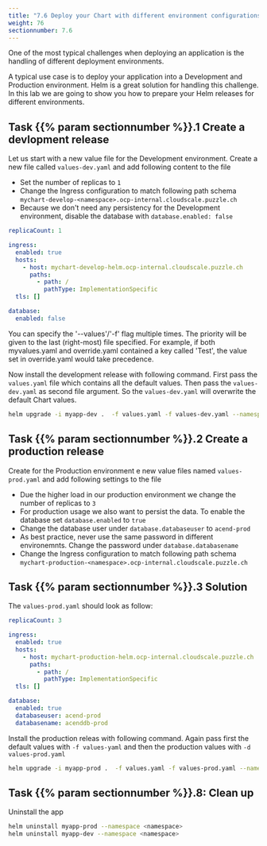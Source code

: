 ```yaml
---
title: "7.6 Deploy your Chart with different environment configurations"
weight: 76
sectionnumber: 7.6
---
```



One of the most typical challenges when deploying an application is the handling of different deployment environments.

A typical use case is to deploy your application into a Development and Production environment. Helm is a great solution for handling this challenge.
In this lab we are going to show you how to prepare your Helm releases for different environments.


## Task {{% param sectionnumber %}}.1 Create a devlopment release


Let us start with a new value file for the Development environment. Create a new file called `values-dev.yaml` and add following content to the file

* Set the number of replicas to `1`
* Change the Ingress configuration to match following path schema `mychart-develop-<namespace>.ocp-internal.cloudscale.puzzle.ch`
* Because we don't need any persistency for the Development environment, disable the database with `database.enabled: false`


```yaml
replicaCount: 1

ingress:
  enabled: true
  hosts:
    - host: mychart-develop-helm.ocp-internal.cloudscale.puzzle.ch
      paths:
        - path: /
          pathType: ImplementationSpecific
  tls: []

database:
  enabled: false
```

You can specify the '--values'/'-f' flag multiple times. The priority will be given to the last (right-most) file specified. For example, if both myvalues.yaml and override.yaml contained a key called 'Test', the value set in override.yaml would take precedence.

Now install the development release with following command. First pass the `values.yaml` file which contains all the default values. Then pass the `values-dev.yaml` as second file argument. So the `values-dev.yaml` will overwrite the default Chart values.

```bash
helm upgrade -i myapp-dev .  -f values.yaml -f values-dev.yaml --namespace <namespace> 
```


## Task {{% param sectionnumber %}}.2 Create a production release


Create for the Production environment e new value files named `values-prod.yaml` and add following settings to the file


* Due the higher load in our production environment we change the number of replicas to `3`
* For production usage we also want to persist the data. To enable the database set `database.enabled` to `true`
* Change the database user under `database.databaseuser` to `acend-prod`
* As best practice, never use the same password in different environemnts. Change the password under `database.databasename`
* Change the Ingress configuration to match following path schema `mychart-production-<namespace>.ocp-internal.cloudscale.puzzle.ch`


## Task {{% param sectionnumber %}}.3 Solution

The `values-prod.yaml` should look as follow:

```yaml
replicaCount: 3

ingress:
  enabled: true
  hosts:
    - host: mychart-production-helm.ocp-internal.cloudscale.puzzle.ch
      paths:
        - path: /
          pathType: ImplementationSpecific
  tls: []

database:
  enabled: true
  databaseuser: acend-prod
  databasename: acenddb-prod
```

Install the production releas with following command. Again pass first the default values with `-f values-yaml` and then the production values with `-d values-prod.yaml`

```bash
helm upgrade -i myapp-prod .  -f values.yaml -f values-prod.yaml --namespace <namespace>
```


## Task {{% param sectionnumber %}}.8: Clean up

Uninstall the app

```bash
helm uninstall myapp-prod --namespace <namespace>
helm uninstall myapp-dev --namespace <namespace>
```
